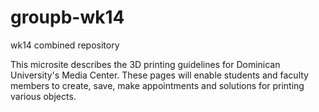 # groupb-wk14
wk14 combined repository

This microsite describes the 3D printing guidelines for Dominican University's Media Center. These pages will enable students and faculty members to create, save, make appointments and solutions for printing various objects. 
